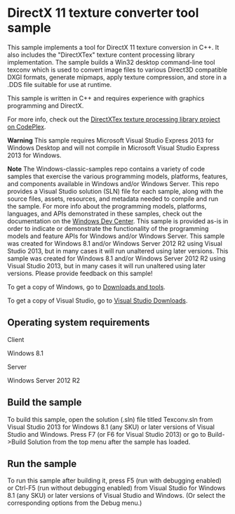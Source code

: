 DirectX 11 texture converter tool sample
========================================

This sample implements a tool for DirectX 11 texture conversion in C++. It also includes the "DirectXTex" texture content processing library implementation. The sample builds a Win32 desktop command-line tool texconv which is used to convert image files to various Direct3D compatible DXGI formats, generate mipmaps, apply texture compression, and store in a .DDS file suitable for use at runtime.

This sample is written in C++ and requires experience with graphics programming and DirectX.

For more info, check out the [DirectXTex texture processing library project on CodePlex](http://go.microsoft.com/fwlink/p/?linkid=248926).

**Warning**  This sample requires Microsoft Visual Studio Express 2013 for Windows Desktop and will not compile in Microsoft Visual Studio Express 2013 for Windows.

**Note**  The Windows-classic-samples repo contains a variety of code samples that exercise the various programming models, platforms, features, and components available in Windows and/or Windows Server. This repo provides a Visual Studio solution (SLN) file for each sample, along with the source files, assets, resources, and metadata needed to compile and run the sample. For more info about the programming models, platforms, languages, and APIs demonstrated in these samples, check out the documentation on the [Windows Dev Center](https://dev.windows.com). This sample is provided as-is in order to indicate or demonstrate the functionality of the programming models and feature APIs for Windows and/or Windows Server. This sample was created for Windows 8.1 and/or Windows Server 2012 R2 using Visual Studio 2013, but in many cases it will run unaltered using later versions. This sample was created for Windows 8.1 and/or Windows Server 2012 R2 using Visual Studio 2013, but in many cases it will run unaltered using later versions. Please provide feedback on this sample!

To get a copy of Windows, go to [Downloads and tools](http://go.microsoft.com/fwlink/p/?linkid=301696).

To get a copy of Visual Studio, go to [Visual Studio Downloads](http://go.microsoft.com/fwlink/p/?linkid=301697).

Operating system requirements
-----------------------------

Client

Windows 8.1

Server

Windows Server 2012 R2

Build the sample
----------------

To build this sample, open the solution (.sln) file titled Texconv.sln from Visual Studio 2013 for Windows 8.1 (any SKU) or later versions of Visual Studio and Windows. Press F7 (or F6 for Visual Studio 2013) or go to Build-\>Build Solution from the top menu after the sample has loaded.

Run the sample
--------------

To run this sample after building it, press F5 (run with debugging enabled) or Ctrl-F5 (run without debugging enabled) from Visual Studio for Windows 8.1 (any SKU) or later versions of Visual Studio and Windows. (Or select the corresponding options from the Debug menu.)

